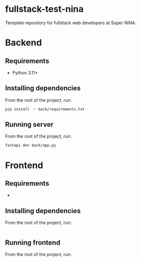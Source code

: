 # fullstack-test-nina
Template repository for fullstack web developers at Super NINA.

# Backend
## Requirements
- Python 3.11+

## Installing dependencies
From the root of the project, run:
```sh
pip install -r back/requirements.txt
```

## Running server
From the root of the project, run:
```sh
fastapi dev back/app.py
```

# Frontend
## Requirements
-

## Installing dependencies
From the root of the project, run:
```sh

```

## Running frontend
From the root of the project, run:
```sh

```